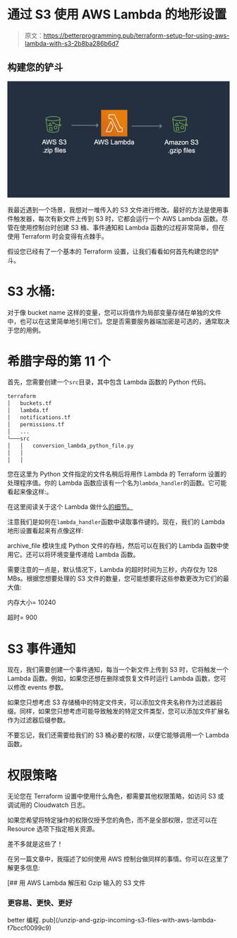 # 通过 S3 使用 AWS Lambda 的地形设置

> 原文：<https://betterprogramming.pub/terraform-setup-for-using-aws-lambda-with-s3-2b8ba286b6d7>

## 构建您的铲斗

![](img/990bb9b88a08340003508aab7f636352.png)

我最近遇到一个场景，我想对一堆传入的 S3 文件进行修改。最好的方法是使用事件触发器，每次有新文件上传到 S3 时，它都会运行一个 AWS Lambda 函数。尽管在使用控制台时创建 S3 桶、事件通知和 Lambda 函数的过程非常简单，但在使用 Terraform 时会变得有点棘手。

假设您已经有了一个基本的 Terraform 设置，让我们看看如何首先构建您的铲斗。

# S3 水桶:

对于像 bucket name 这样的变量，您可以将值作为局部变量存储在单独的文件中，也可以在这里简单地引用它们。您是否需要服务器端加密是可选的，通常取决于您的用例。

# 希腊字母的第 11 个

首先，您需要创建一个`src`目录，其中包含 Lambda 函数的 Python 代码。

```
terraform
│   buckets.tf
│   lambda.tf 
│   notifications.tf
│   permissions.tf
│   ...
└───src
│   │   conversion_lambda_python_file.py
│   │   
│   │
```

您在这里为 Python 文件指定的文件名稍后将用作 Lambda 的 Terraform 设置的处理程序值。你的 Lambda 函数应该有一个名为`lambda_handler`的函数。它可能看起来像这样:。

在这里阅读关于这个 Lambda 做什么[的细节。](/unzip-and-gzip-incoming-s3-files-with-aws-lambda-f7bccf0099c9)

注意我们是如何在`lambda_handler`函数中读取事件键的。现在，我们的 Lambda 地形设置看起来有点像这样:

archive_file 模块生成 Python 文件的存档，然后可以在我们的 Lambda 函数中使用它。还可以将环境变量传递给 Lambda 函数。

需要注意的一点是，默认情况下，Lambda 的超时时间为三秒，内存仅为 128 MBs。根据您想要处理的 S3 文件的数量，您可能想要将这些参数更改为它们的最大值:

内存大小= 10240

超时= 900

# S3 事件通知

现在，我们需要创建一个事件通知，每当一个新文件上传到 S3 时，它将触发一个 Lambda 函数。例如，如果您还想在删除或恢复文件时运行 Lambda 函数，您可以修改 events 参数。

如果您只想考虑 S3 存储桶中的特定文件夹，可以添加文件夹名称作为过滤器前缀。同样，如果您只想考虑可能导致触发的特定文件类型，您可以添加文件扩展名作为过滤器后缀参数。

不要忘记，我们还需要给我们的 S3 桶必要的权限，以便它能够调用一个 Lambda 函数。

# 权限策略

无论您在 Terraform 设置中使用什么角色，都需要其他权限策略，如访问 S3 或调试用的 Cloudwatch 日志。

如果您希望将特定操作的权限仅授予您的角色，而不是全部权限，您还可以在 Resource 选项下指定相关资源。

差不多就是这些了！

在另一篇文章中，我描述了如何使用 AWS 控制台做同样的事情。你可以在这里了解更多信息:

[](/unzip-and-gzip-incoming-s3-files-with-aws-lambda-f7bccf0099c9) [## 用 AWS Lambda 解压和 Gzip 输入的 S3 文件

### 更容易、更快、更好

better 编程. pub](/unzip-and-gzip-incoming-s3-files-with-aws-lambda-f7bccf0099c9)